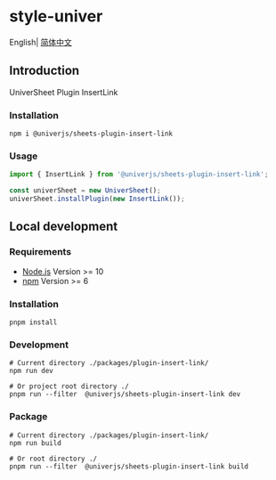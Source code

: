 # style-univer

English| [简体中文](./README-zh.md)

## Introduction

UniverSheet Plugin InsertLink

### Installation

```shell
npm i @univerjs/sheets-plugin-insert-link
```

### Usage

```js
import { InsertLink } from '@univerjs/sheets-plugin-insert-link';

const univerSheet = new UniverSheet();
univerSheet.installPlugin(new InsertLink());
```

## Local development

### Requirements

-   [Node.js](https://nodejs.org/en/) Version >= 10
-   [npm](https://www.npmjs.com/) Version >= 6

### Installation

```
pnpm install
```

### Development

```
# Current directory ./packages/plugin-insert-link/
npm run dev

# Or project root directory ./
pnpm run --filter  @univerjs/sheets-plugin-insert-link dev
```

### Package

```
# Current directory ./packages/plugin-insert-link/
npm run build

# Or root directory ./
pnpm run --filter  @univerjs/sheets-plugin-insert-link build
```
